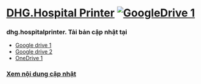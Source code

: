# [DHG.Hospital Printer]([http://grapesjs.com](https://github.com/dh-hos)) [![GoogleDrive 1](https://github.com/artf/grapesjs/actions/workflows/build.yml/badge.svg)]([https://github.com/artf/grapesjs/actions](https://drive.google.com/drive/u/0/folders/1RbeOCD7xo4ykxMIYoWIIFpa4CGyEFK0H)) 


### dhg.hospitalprinter. Tải bản cập nhật tại

-  [Google drive 1](https://drive.google.com/drive/u/0/folders/1RbeOCD7xo4ykxMIYoWIIFpa4CGyEFK0H)
-  [Google drive 2](https://drive.google.com/drive/u/0/folders/1P5fwwDAB3mwOiLydvbRMZgbuBoY-FN5t)
-  [OneDrive 1](https://studentssolano-my.sharepoint.com/:f:/g/personal/bk_students_solano_edu/EoGDIpmdElBGh9lwKDiL2jUBm5_YZo0g6_z_pWZn7WzcaQ?e=qniaSf)

### [Xem nội dung cập nhật](https://github.com/oth-dhghospital/dhg.hospitalprinter/commits/main)
